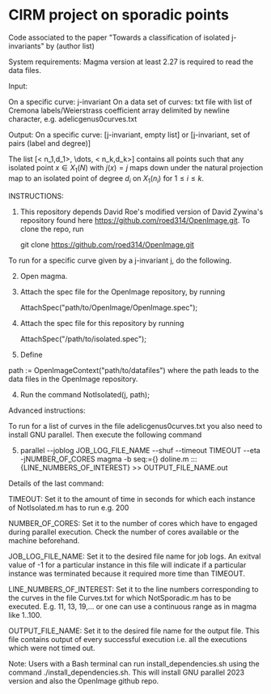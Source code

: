 
# CIRM project on sporadic points #

Code associated to the paper "Towards a classification of isolated j-invariants" by (author list)

System requirements: Magma version at least 2.27 is required to read the data files.

Input:

On a specific curve:     j-invariant
On a data set of curves: txt file with list of Cremona labels/Weierstrass coefficient array
                         delimited by newline character, e.g. adelicgenus0curves.txt

Output: 
On a specific curve:     [j-invariant, empty list] or 
                         [j-invariant, set of pairs (label and degree)]

The list [< n_1,d_1>, \dots, < n_k,d_k>] contains all points such that any isolated point $x \in X_1(N)$ with $j(x)= j$ maps down under the natural projection map to an isolated point of degree $d_i$ on $X_1(n_i)$ for $1 \leq i \leq k$.

INSTRUCTIONS:

1) This repository depends David Roe's modified version of David Zywina's repository found here <https://github.com/roed314/OpenImage.git>. To clone the repo, run

   git clone https://github.com/roed314/OpenImage.git

To run for a specific curve given by a j-invariant j, do the following.

2) Open magma.

3) Attach the spec file for the OpenImage repository, by running 
      
   AttachSpec("path/to/OpenImage/OpenImage.spec");

4) Attach the spec file for this repository by running
   
   AttachSpec("/path/to/isolated.spec");

5) Define

path := OpenImageContext("path/to/datafiles") where the path leads to the data files in the OpenImage repository.

4)  Run the command NotIsolated(j, path);

Advanced instructions:

To run for a list of curves in the file adelicgenus0curves.txt you also need to install GNU parallel. Then execute the following command

5) parallel --joblog JOB_LOG_FILE_NAME --shuf --timeout TIMEOUT --eta -jNUMBER_OF_CORES magma -b seq:={} doline.m ::: {LINE_NUMBERS_OF_INTEREST} >> OUTPUT_FILE_NAME.out

Details of the last command: 

TIMEOUT: Set it to the amount of time in
seconds for which each instance of NotIsolated.m has to run e.g. 200

NUMBER_OF_CORES: Set it to the number of cores which have to engaged during
parallel execution. Check the number of cores available or the machine
beforehand.

JOB_LOG_FILE_NAME: Set it to the desired file name for job logs. An exitval
value of -1 for a particular instance in this file will indicate if a 
particular instance was terminated because it required more time than TIMEOUT.

LINE_NUMBERS_OF_INTEREST: Set it to the line numbers corresponding to the curves
in the file Curves.txt for which NotSporadic.m has to be executed. E.g. 11, 13,
19,... or one can use a continuous range as in magma like 1..100.

OUTPUT_FILE_NAME: Set it to the desired file name for the output file. This file
contains output of every successful execution i.e. all the executions which were
not timed out.  


Note: Users with a Bash terminal can run install_dependencies.sh using the command ./install_dependencies.sh. This will install GNU parallel 2023 version and also the OpenImage github repo.


